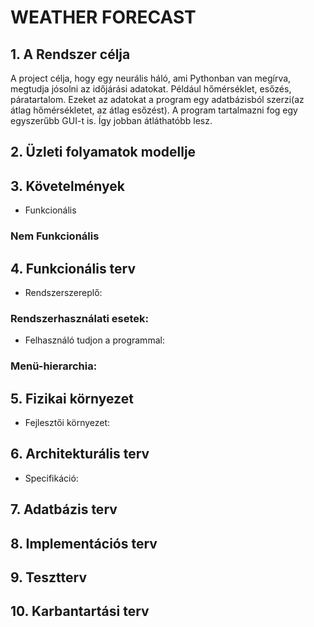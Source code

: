 # WEATHER FORECAST
## 1. A Rendszer célja
A project célja, hogy egy neurális háló, ami Pythonban van megírva, megtudja jósolni az időjárási adatokat. Például hőmérséklet, esőzés, páratartalom.
Ezeket az adatokat a program egy adatbázisból szerzi(az átlag hőmérsékletet, az átlag esőzést). A program tartalmazni fog egy egyszerűbb GUI-t is. Így jobban átláthatóbb lesz.

## 2. Üzleti folyamatok modellje

## 3. Követelmények
* Funkcionális
### Nem Funkcionális 

## 4. Funkcionális terv
* Rendszerszereplő:
### Rendszerhasználati esetek:
* Felhasználó tudjon a programmal:

### Menü-hierarchia:

## 5. Fizikai környezet

* Fejlesztői környezet:

## 6. Architekturális terv

* Specifikáció:

## 7. Adatbázis terv

## 8. Implementációs terv

## 9. Tesztterv

## 10. Karbantartási terv
